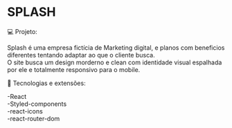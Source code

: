 <h1>SPLASH</h1>

💻 Projeto:

Splash é uma empresa fictícia de Marketing digital, e planos com beneficios diferentes tentando adaptar ao que o cliente busca.<br>
O site busca um design morderno e clean com identidade visual espalhada por ele e totalmente responsivo para o mobile.

🔧 Tecnologias e extensões:

-React<br>
-Styled-components<br>
-react-icons<br>
-react-router-dom<br>
